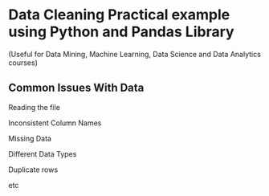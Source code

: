 # Data Cleaning Practical example using Python and Pandas Library 
(Useful for Data Mining, Machine Learning, Data Science and Data Analytics courses)

Common Issues With Data
------------------------
Reading the file

Inconsistent Column Names

Missing Data

Different Data Types

Duplicate rows

etc
